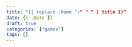 ```yaml
---
title: "{{ replace .Name "-" " " | title }}"
date: {{ .Date }}
draft: true
categories: ["games"]
tags: []
---
```

